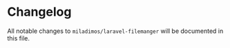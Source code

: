 # Changelog

All notable changes to `miladimos/laravel-filemanger` will be documented in this file.

